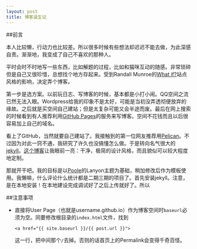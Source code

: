 ```yaml
---
layout: post
title: 博客诞生记
---
```


##前言

本人比较懒，行动力也比较差。所以很多时候有些想法却迟迟不能去做，为此深感自责。渐渐地，我变成了自己不喜欢的那种人。

平时会时不时地写一些东西，比如解题的过程，比如和猫咪互动的随感。非常琐碎但是自己又很珍惜，总想找个地方存起来。受到Randall Munroe的[What if?](http://whatif.xkcd.com)站点风格的影响，决定弄个博客。

第一步是选方案。以前玩日志、写博客的时候，基本都是小打小闹。QQ空间之流已然无法入眼。Wordpress给我的印象不是太好，可能是当初没弄透彻便放弃的缘故。之后就是买空间自己建站；但是太复杂可能又会半途而废。最后在网上搜索的时候看到有人推荐利用[GitHub Pages](https://pages.github.com/)的服务来写博客。空间不花钱而且以后很容易加上自己的域名。

看上了GitHub，当然就要自己建站了。我接触到的第一位网友推荐用[Pelican](http://blog.getpelican.com/)。不过因为对此一窍不通，我研究了许久也没搞懂怎么做。于是转向名气很大的[jekyll](http://jekyllrb.com)。[这个博客](http://joshualande.com/jekyll-github-pages-poole/)让我眼前一亮：干净，极简的设计风格，而且貌似可以较大程度地定制。

那就开干吧。我的目标是以[Poole](http://getpoole.com/)的Lanyon主题为基础，稍加修改后作为模板使用。我懒嘛，什么评论什么统计都是二期三期的项目了。首先安装jekyll。注意，是在本地安装！在本地建设完成调试好了之后上传就好了。所以





##注意事项

* 直接将User Page（也就是username.github.io）作为博客空间时`baseurl`必须为空。同要修改根目录的`index.html`文件，找到

	`<a href="{{ site.baseurl }}/{{ post.url }}">`

  这一行，把中间那个`/`去掉。否则的话首页上的Permalink会变得千奇百怪。